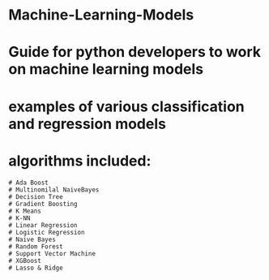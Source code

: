 # Machine-Learning-Models
# Guide for python developers to work on machine learning models
# examples of various classification and regression models
# algorithms included:
	# Ada Boost
	# Multinomilal NaiveBayes
	# Decision Tree
	# Gradient Boosting
	# K Means
	# K-NN
	# Linear Regression
	# Logistic Regression
	# Naive Bayes
	# Random Forest
	# Support Vector Machine
	# XGBoost
	# Lasso & Ridge
	
